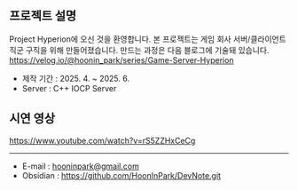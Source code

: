 프로젝트 설명
----

Project Hyperion에 오신 것을 환영합니다. 
본 프로젝트는 게임 회사 서버/클라이언트 직군 구직을 위해 만들어졌습니다. 
만드는 과정은 다음 블로그에 기술돼 있습니다. 
https://velog.io/@hoonin_park/series/Game-Server-Hyperion

- 제작 기간 : 2025. 4. ~ 2025. 6.
- Server : C++ IOCP Server

시연 영상
----
https://www.youtube.com/watch?v=rS5ZZHxCeCg

----

- E-mail : hooninpark@gmail.com
- Obsidian : https://github.com/HoonInPark/DevNote.git
